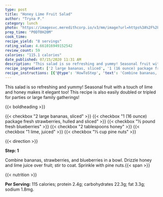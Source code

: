 ```yaml
---
type: post
title: "Honey Lime Fruit Salad"
author: "Tryna P."
category: lunch
photo: "https://imagesvc.meredithcorp.io/v3/mm/image?url=https%3A%2F%2Fimages.media-allrecipes.com%2Fuserphotos%2F1018789.jpg"
prep_time: "P0DT0H20M"
cook_time: 
recipe_yield: "8 servings"
rating_value: 4.661016949152542
review_count: 59
calories: "115.1 calories"
date_published: 07/15/2020 11:31 AM
description: "This salad is so refreshing and yummy! Seasonal fruit with a touch of lime and honey makes it elegant too! This recipe is also easily doubled or tripled for parties or large family gatherings!"
recipe_ingredient: ['2 large bananas, sliced', '1 (16 ounce) package fresh strawberries, hulled and sliced', '½ pound fresh blueberries', '2 tablespoons honey', '1 lime, juiced', '⅓ cup pine nuts']
recipe_instructions: [{'@type': 'HowToStep', 'text': 'Combine bananas, strawberries, and blueberries in a bowl. Drizzle honey and lime juice over fruit; stir to coat. Sprinkle with pine nuts.\n'}]
---
```


This salad is so refreshing and yummy! Seasonal fruit with a touch of lime and honey makes it elegant too! This recipe is also easily doubled or tripled for parties or large family gatherings! 

{{< boldheading >}}

{{< checkbox "2 large bananas, sliced" >}}
{{< checkbox "1 (16 ounce) package fresh strawberries, hulled and sliced" >}}
{{< checkbox "½ pound fresh blueberries" >}}
{{< checkbox "2 tablespoons honey" >}}
{{< checkbox "1  lime, juiced" >}}
{{< checkbox "⅓ cup pine nuts" >}}


{{< direction >}}

**Step: 1**

Combine bananas, strawberries, and blueberries in a bowl. Drizzle honey and lime juice over fruit; stir to coat. Sprinkle with pine nuts.{{< span >}}

{{< nutrition >}}

**Per Serving:** 115 calories; protein 2.4g; carbohydrates 22.3g; fat 3.3g; sodium 1.8mg.